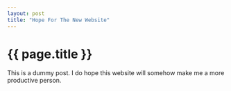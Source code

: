 ```yaml
---
layout: post
title: "Hope For The New Website"
---
```


{{ page.title }}
================

This is a dummy post. I do hope this website will somehow make me a more productive person.
